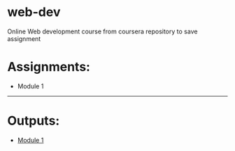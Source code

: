 # web-dev
Online Web development course  from coursera repository to save assignment  

<!DOCTYPE html>
<html lang="en">
<head>
    <meta charset="UTF-8">
    <meta http-equiv="X-UA-Compatible" content="IE=edge">
    <meta name="viewport" content="width=device-width, initial-scale=1.0">
   
</head>
<body>
    <h1>Assignments:</h1>
    <ul>
        <li>Module 1</li>
    </ul>
    <hr>
    <h1>Outputs:</h1>
    <ul><li><a href="https://ankit8609.github.io/web-dev/module1/index.html">Module 1</a></li></ul>
</body>
</html>
